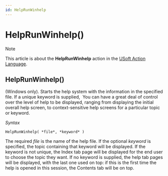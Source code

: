 ```yaml
---
id: HelpRunWinhelp
---
```


# HelpRunWinhelp()



> [!NOTE]
> This article is about the **HelpRunWinhelp** action in the [USoft Action Language](/docs/Task_flow/Action_Language_reference/USoft_Action_Language.md).

## **HelpRunWinhelp()**

(Windows only). Starts the help system with the information in the specified file. If a unique keyword is supplied,  You can have a great deal of control over the level of help to be displayed, ranging from displaying the initial overall help screen, to context-sensitive help screens for a particular topic or keyword.

*Syntax*

```
HelpRunWinhelp( *file*, *keyword* )
```

The required *file* is the name of the help file. If the optional *keyword* is specified, the topic containing that keyword will be displayed. If the keyword is not unique, the Index tab page will be displayed for the end user to choose the topic they want. If no keyword is supplied, the help tab pages will be displayed, with the last one used on top: if this is the first time the help is opened in this session, the Contents tab will be on top.